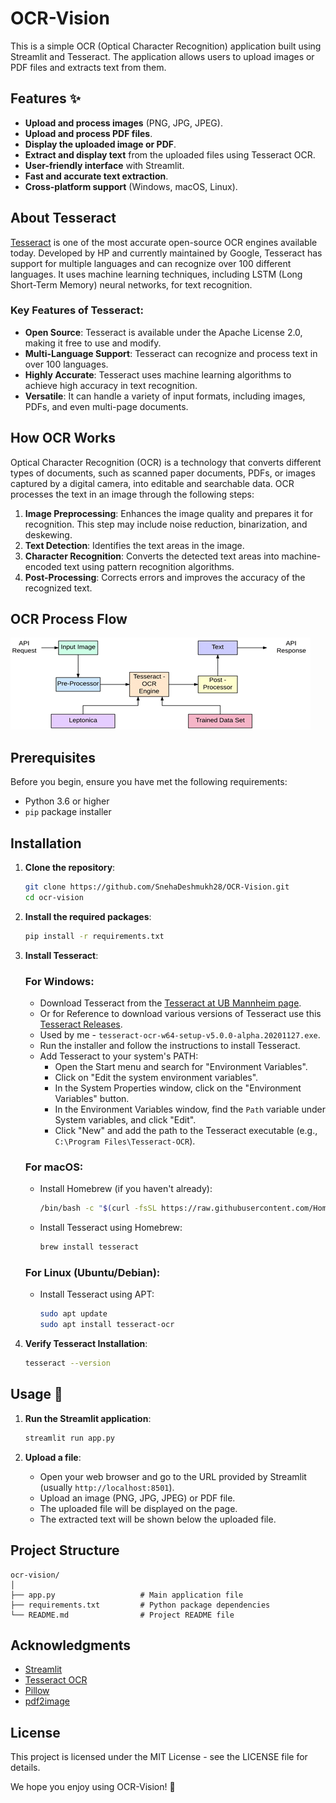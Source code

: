# OCR-Vision

This is a simple OCR (Optical Character Recognition) application built using Streamlit and Tesseract. The application allows users to upload images or PDF files and extracts text from them.

## Features ✨

- **Upload and process images** (PNG, JPG, JPEG).
- **Upload and process PDF files**.
- **Display the uploaded image or PDF**.
- **Extract and display text** from the uploaded files using Tesseract OCR.
- **User-friendly interface** with Streamlit.
- **Fast and accurate text extraction**.
- **Cross-platform support** (Windows, macOS, Linux).

## About Tesseract

[Tesseract](https://github.com/tesseract-ocr/tesseract) is one of the most accurate open-source OCR engines available today. Developed by HP and currently maintained by Google, Tesseract has support for multiple languages and can recognize over 100 different languages. It uses machine learning techniques, including LSTM (Long Short-Term Memory) neural networks, for text recognition.

### Key Features of Tesseract:

- **Open Source**: Tesseract is available under the Apache License 2.0, making it free to use and modify.
- **Multi-Language Support**: Tesseract can recognize and process text in over 100 languages.
- **Highly Accurate**: Tesseract uses machine learning algorithms to achieve high accuracy in text recognition.
- **Versatile**: It can handle a variety of input formats, including images, PDFs, and even multi-page documents.

## How OCR Works

Optical Character Recognition (OCR) is a technology that converts different types of documents, such as scanned paper documents, PDFs, or images captured by a digital camera, into editable and searchable data. OCR processes the text in an image through the following steps:

1. **Image Preprocessing**: Enhances the image quality and prepares it for recognition. This step may include noise reduction, binarization, and deskewing.
2. **Text Detection**: Identifies the text areas in the image.
3. **Character Recognition**: Converts the detected text areas into machine-encoded text using pattern recognition algorithms.
4. **Post-Processing**: Corrects errors and improves the accuracy of the recognized text.

## OCR Process Flow

![OCR_ProcessFlow](OCR_ProcessFlow.png)

## Prerequisites

Before you begin, ensure you have met the following requirements:

- Python 3.6 or higher
- `pip` package installer

## Installation

1. **Clone the repository**:

   ```sh
   git clone https://github.com/SnehaDeshmukh28/OCR-Vision.git
   cd ocr-vision
   ```

2. **Install the required packages**:

   ```sh
   pip install -r requirements.txt
   ```

3. **Install Tesseract**:

   ### For Windows:
   - Download Tesseract from the [Tesseract at UB Mannheim page](https://github.com/UB-Mannheim/tesseract/wiki).
   - Or for Reference to download various versions of Tesseract use this [Tesseract Releases](https://digi.bib.uni-mannheim.de/tesseract/).
   - Used by me - `tesseract-ocr-w64-setup-v5.0.0-alpha.20201127.exe`.
   - Run the installer and follow the instructions to install Tesseract.
   - Add Tesseract to your system's PATH:
     - Open the Start menu and search for "Environment Variables".
     - Click on "Edit the system environment variables".
     - In the System Properties window, click on the "Environment Variables" button.
     - In the Environment Variables window, find the `Path` variable under System variables, and click "Edit".
     - Click "New" and add the path to the Tesseract executable (e.g., `C:\Program Files\Tesseract-OCR`).

   ### For macOS:
   - Install Homebrew (if you haven't already):
     ```sh
     /bin/bash -c "$(curl -fsSL https://raw.githubusercontent.com/Homebrew/install/HEAD/install.sh)"
     ```
   - Install Tesseract using Homebrew:
     ```sh
     brew install tesseract
     ```

   ### For Linux (Ubuntu/Debian):
   - Install Tesseract using APT:
     ```sh
     sudo apt update
     sudo apt install tesseract-ocr
     ```

4. **Verify Tesseract Installation**:
   ```sh
   tesseract --version
   ```

## Usage 🚀

1. **Run the Streamlit application**:
   ```sh
   streamlit run app.py
   ```

2. **Upload a file**:
   - Open your web browser and go to the URL provided by Streamlit (usually `http://localhost:8501`).
   - Upload an image (PNG, JPG, JPEG) or PDF file.
   - The uploaded file will be displayed on the page.
   - The extracted text will be shown below the uploaded file.

## Project Structure

```
ocr-vision/
│
├── app.py                   # Main application file
├── requirements.txt         # Python package dependencies
└── README.md                # Project README file
```

## Acknowledgments

- [Streamlit](https://streamlit.io/)
- [Tesseract OCR](https://github.com/tesseract-ocr/tesseract)
- [Pillow](https://python-pillow.org/)
- [pdf2image](https://github.com/Belval/pdf2image)

## License

This project is licensed under the MIT License - see the LICENSE file for details.


We hope you enjoy using OCR-Vision! 🚀